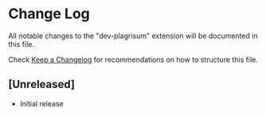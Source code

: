 # Change Log

All notable changes to the "dev-plagrisum" extension will be documented in this file.

Check [Keep a Changelog](http://keepachangelog.com/) for recommendations on how to structure this file.

## [Unreleased]

- Initial release